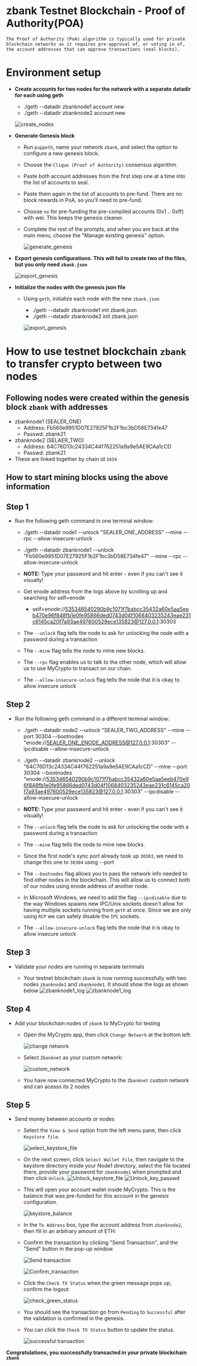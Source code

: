 # zbank Testnet Blockchain - Proof of Authority(POA)
    The Proof of Authority (PoA) algorithm is typically used for private blockchain networks as it requires pre-approval of, or voting in of, the account addresses that can approve transactions (seal blocks).

# Environment setup  

* **Create accounts for two nodes for the network with a separate datadir for each using geth**
    * ./geth --datadir zbanknode1 account new
    * ./geth --datadir zbanknode2 account new  
    
    ![create_nodes](BlockchainPOA/Screenshots/01.Nodes_geth_command.png)

* **Generate Genesis block**

    * Run `puppeth`, name your network `zbank`, and select the option to configure a new genesis block.

    * Choose the `Clique (Proof of Authority)` consensus algorithm.

    * Paste both account addresses from the first step one at a time into the list of accounts to seal.

    * Paste them again in the list of accounts to pre-fund. There are no block rewards in PoA, so you'll need to pre-fund.

    * Choose `no` for pre-funding the pre-compiled accounts (0x1 .. 0xff) with wei. This keeps the genesis cleaner.

    * Complete the rest of the prompts, and when you are back at the main menu, choose the "Manage existing genesis" option.

        ![generate_genesis](BlockchainPOA/Screenshots/02.Generate_genesis_block.png)

* **Export genesis configurations. This will fail to create two of the files, but you only need `zbank.json`**

    ![export_genesis](BlockchainPOA/Screenshots/02a.Export_genesis_configurations.png)

* **Initialize the nodes with the genesis json file**

    * Using `geth`, initialize each node with the new `zbank.json`
        * ./geth --datadir zbanknode1 init zbank.json
        * ./geth --datadir zbanknode2 init zbank.json

        ![export_genesis](BlockchainPOA/Screenshots/03.Initialize_nodes.png)  


# How to use testnet blockchain `zbank` to transfer crypto between two nodes

## Following nodes were created within the genesis block `zbank` with addresses
*   zbanknode1 (SEALER_ONE)
    *   Address: Fb560e9951D07E27925F1b2F1bc3bD58E734fe47
    *   Passwd: zbank21
*   zbanknode2 (SELAER_TWO)
    *   Address: 64C76D13c24334C44f762251a9a9e5AE9CAa1cCD
    *   Passwd: zbank21
*   These are linked together by chain id `3434`

## How to start mining blocks using the above information

##  Step 1
* Run the following geth command in one terminal window:
    * ./geth --datadir node1 --unlock "SEALER_ONE_ADDRESS" --mine --rpc --allow-insecure-unlock
    * ./geth --datadir zbanknode1 --unlock "Fb560e9951D07E27925F1b2F1bc3bD58E734fe47" --mine --rpc --allow-insecure-unlock
    
    * **NOTE:** Type your password and hit enter - even if you can't see it visually!
    
    * Get enode address from the logs above by scrolling up and searching for self=enode
        * self=enode://535346540290b9c1071f7babcc35432a60e5aa5eeb470e96f848fb1e0fe95866ded0743d04f1068403235243eae231c6145ca20f7a93ae497600529ece135823@127.0.0.1:30303   
        
    * The `--unlock` flag tells the node to ask for unlocking the node with a password during a transaction  
    * The `--mine` flag tells the node to mine new blocks.  
    * The `--rpc` flag enables us to talk to the other node, which will allow us to use MyCrypto to transact on our chain.
    * The `--allow-insecure-unlock` flag tells the node that it is okay to allow insecure unlock

## Step 2
* Run the following geth command in a different terminal window:
    * ./geth --datadir node2 --unlock "SEALER_TWO_ADDRESS" --mine --port 30304 --bootnodes "enode://SEALER_ONE_ENODE_ADDRESS@127.0.0.1:30303" --ipcdisable --allow-insecure-unlock

    * ./geth --datadir zbanknode2 --unlock "64C76D13c24334C44f762251a9a9e5AE9CAa1cCD" --mine --port 30304 --bootnodes "enode://535346540290b9c1071f7babcc35432a60e5aa5eeb470e96f848fb1e0fe95866ded0743d04f1068403235243eae231c6145ca20f7a93ae497600529ece135823@127.0.0.1:30303" --ipcdisable --allow-insecure-unlock

    * **NOTE:** Type your password and hit enter - even if you can't see it visually!  
    
    * The `--unlock` flag tells the node to ask for unlocking the node with a password during a transaction  
    * The `--mine` flag tells the node to mine new blocks.
    * Since the first node's sync port already took up `30303`, we need to change this one to `30304` using --port

    * The `--bootnodes` flag allows you to pass the network info needed to find other nodes in the blockchain. This will allow us to connect both of our nodes using enode address of another node.   

    * In Microsoft Windows, we need to add the flag `--ipcdisable` due to the way Windows spawns new IPC/Unix sockets doesn't allow for having multiple sockets running from `geth` at once. Since we are only using `RCP` we can safely disable the `IPC` sockets.  

    * The `--allow-insecure-unlock` flag tells the node that it is okay to allow insecure unlock  
    
## Step 3
*   Validate your nodes are running in separate terminals

    *   Your testnet blockchain `zbank` is now running successfully with two nodes `zbanknode1` and `zbanknode1`. It should show the logs as shown below
    ![zbanknode1_log](BlockchainPOA/Screenshots/zbanknode1_commit.png)
    ![zbanknode1_log](BlockchainPOA/Screenshots/zbanknode2_commit.png)

## Step 4
*   Add your blockchain nodes of `zbank` to MyCrypto for testing

    * Open the MyCrypto app, then click `Change Network` at the bottom left:

       ![change network](BlockchainPOA/Screenshots/mycrypto_change_network1.png)

    * Select `Zbanknet` as your custom network:

        ![custom_network](BlockchainPOA/Screenshots/mycrypto_change_network.png)
    
    * You have now connected MyCrypto to the `Zbanknet` custom network and can acesss its 2 nodes

## Step 5
*   Send money between accounts or nodes

    * Select the `View & Send` option from the left menu pane, then click `Keystore file`.

        ![select_keystore_file](BlockchainPOA/Screenshots/mycrypto_select_keystore.png)

    * On the next screen, click `Select Wallet File`, then navigate to the keystore directory inside your Node1 directory, select the file located there, provide your password for `zbanknode1` when prompted and then click `Unlock`.
        ![Unlock_keystore_file](BlockchainPOA/Screenshots/mycrypto_unlock_keystore_zbanknode1.png)
        ![Unlock_key_passwd](BlockchainPOA/Screenshots/mycrypto_unlock_keystore_zbanknode1_passwd.png)

    * This will open your account wallet inside MyCrypto. This is the balance that was pre-funded for this account in the genesis configuration.   

        ![keystore_balance](BlockchainPOA/Screenshots/mycrypto_zbanknode1_balance.png)

    * In the `To Address` box, type the account address from `zbanknode2`, then fill in an arbitrary amount of ETH:

    * Confirm the transaction by clicking "Send Transaction", and the "Send" button in the pop-up window.  

        ![Send transaction](BlockchainPOA/Screenshots/mycrypto_send_txn_zbanknode1_tozbanknode2.png) 

        ![Confirm_transaction](BlockchainPOA/Screenshots/mycrypto_confirm_txn.png)  

    * Click the `Check TX Status` when the green message pops up, confirm the logout:   

        ![check_green_status](BlockchainPOA/Screenshots/mycrypto_check_tx_status_popup_new.png)    

    * You should see the transaction go from `Pending` to `Successful` after the validation is confirmed in the genesis.   

    * You can click the `Check TX Status` button to update the status.

        ![successful transaction](BlockchainPOA/Screenshots/mycrypto_txn_status_success.png)

**Congratulations, you successfully transacted in your private blockchain `zbank`**